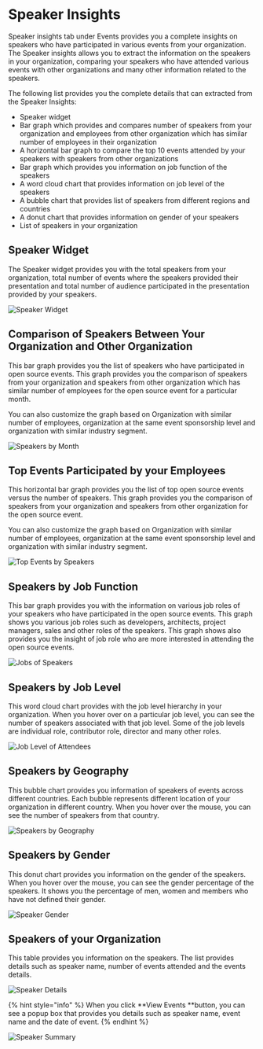# Speaker Insights

Speaker insights tab under Events provides you a complete insights on speakers who have participated in various events from your organization. The Speaker insights allows you to extract the information on the speakers in your organization, comparing your speakers who have attended various events with other organizations and many other information related to the speakers. 

The following list provides you the complete details that can extracted from the Speaker Insights:

* Speaker widget
* Bar graph which provides and compares number of speakers from your organization and employees from other organization which has similar number of employees in their organization
* A horizontal bar graph to compare the top 10 events attended by your speakers with speakers from other organizations
* Bar graph which provides you information on job function of the speakers
* A word cloud chart that provides information on job level of the speakers
* A bubble chart that provides list of speakers from different regions and countries 
* A donut chart that provides information on gender of your speakers 
* List of speakers in your organization 

## Speaker Widget

The Speaker widget provides you with the total speakers from your organization, total number of events where the speakers provided their presentation and total number of audience participated in the presentation provided by your speakers.

![Speaker Widget](broken-reference)

## Comparison of Speakers Between Your Organization and Other Organization  

This bar graph provides you the list of speakers who have participated in open source events. This graph provides you the comparison of speakers from your organization and speakers from other organization which has similar number of employees for the open source event for a particular month. 

You can also customize the graph based on Organization with similar number of employees, organization at the same event sponsorship level and organization with similar industry segment.

![Speakers by Month](broken-reference)

## Top Events Participated by your Employees 

This horizontal bar graph provides you the list of top open source events versus the number of speakers. This graph provides you the comparison of speakers from your organization and speakers from other organization for the open source event. 

You can also customize the graph based on Organization with similar number of employees, organization at the same event sponsorship level and organization with similar industry segment. 

![Top Events by Speakers ](broken-reference)

## Speakers by Job Function 

This bar graph provides you with the information on various job roles of your speakers who have participated in the open source events. This graph shows you various job roles such as developers, architects, project managers, sales and other roles of the speakers. This graph shows also provides you the insight of job role who are more interested in attending the open source events.  

![Jobs of Speakers](broken-reference)

## Speakers by Job Level

This word cloud chart provides with the job level hierarchy in your organization. When you hover over on a particular job level, you can see the number of speakers associated with that job level. Some of the job levels are individual role, contributor role, director and many other roles.  

![Job Level of Attendees](broken-reference)

## Speakers by Geography 

This bubble chart provides you information of speakers of events across different countries. Each bubble represents different location of your organization in different country. When you hover over the mouse, you can see the number of speakers from that country. 

![Speakers by Geography ](broken-reference)

## Speakers by Gender

This donut chart provides you information on the gender of the speakers. When you hover over the mouse, you can see the gender percentage of the speakers. It shows you the percentage of men, women and members who have not defined  their gender. 

![Speaker Gender](broken-reference)

## Speakers of your Organization

This table provides you information on the speakers. The list provides details such as speaker name, number of events attended and the events details.  

![Speaker Details ](broken-reference)

{% hint style="info" %}
When you click **View Events **button, you can see a popup box that provides you details such as speaker name, event name and the date of event.
{% endhint %}

![Speaker Summary ](broken-reference)

##
